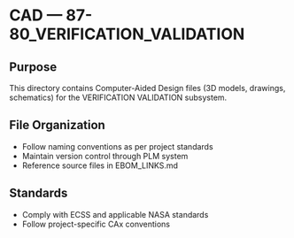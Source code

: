 # CAD — 87-80_VERIFICATION_VALIDATION

## Purpose

This directory contains Computer-Aided Design files (3D models, drawings, schematics) for the VERIFICATION VALIDATION subsystem.

## File Organization

- Follow naming conventions as per project standards
- Maintain version control through PLM system
- Reference source files in EBOM_LINKS.md

## Standards

- Comply with ECSS and applicable NASA standards
- Follow project-specific CAx conventions
